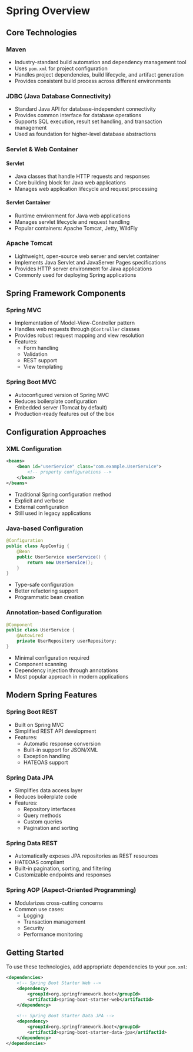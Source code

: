 # Spring Overview

## Core Technologies

### Maven
- Industry-standard build automation and dependency management tool
- Uses `pom.xml` for project configuration
- Handles project dependencies, build lifecycle, and artifact generation
- Provides consistent build process across different environments

### JDBC (Java Database Connectivity)
- Standard Java API for database-independent connectivity
- Provides common interface for database operations
- Supports SQL execution, result set handling, and transaction management
- Used as foundation for higher-level database abstractions

### Servlet & Web Container
#### Servlet
- Java classes that handle HTTP requests and responses
- Core building block for Java web applications
- Manages web application lifecycle and request processing

#### Servlet Container
- Runtime environment for Java web applications
- Manages servlet lifecycle and request handling
- Popular containers: Apache Tomcat, Jetty, WildFly

### Apache Tomcat
- Lightweight, open-source web server and servlet container
- Implements Java Servlet and JavaServer Pages specifications
- Provides HTTP server environment for Java applications
- Commonly used for deploying Spring applications

## Spring Framework Components

### Spring MVC
- Implementation of Model-View-Controller pattern
- Handles web requests through `@Controller` classes
- Provides robust request mapping and view resolution
- Features:
  - Form handling
  - Validation
  - REST support
  - View templating

### Spring Boot MVC
- Autoconfigured version of Spring MVC
- Reduces boilerplate configuration
- Embedded server (Tomcat by default)
- Production-ready features out of the box

## Configuration Approaches

### XML Configuration
```xml
<beans>
    <bean id="userService" class="com.example.UserService">
        <!-- property configurations -->
    </bean>
</beans>
```
- Traditional Spring configuration method
- Explicit and verbose
- External configuration
- Still used in legacy applications

### Java-based Configuration
```java
@Configuration
public class AppConfig {
    @Bean
    public UserService userService() {
        return new UserService();
    }
}
```
- Type-safe configuration
- Better refactoring support
- Programmatic bean creation

### Annotation-based Configuration
```java
@Component
public class UserService {
    @Autowired
    private UserRepository userRepository;
}
```
- Minimal configuration required
- Component scanning
- Dependency injection through annotations
- Most popular approach in modern applications

## Modern Spring Features

### Spring Boot REST
- Built on Spring MVC
- Simplified REST API development
- Features:
  - Automatic response conversion
  - Built-in support for JSON/XML
  - Exception handling
  - HATEOAS support

### Spring Data JPA
- Simplifies data access layer
- Reduces boilerplate code
- Features:
  - Repository interfaces
  - Query methods
  - Custom queries
  - Pagination and sorting

### Spring Data REST
- Automatically exposes JPA repositories as REST resources
- HATEOAS compliant
- Built-in pagination, sorting, and filtering
- Customizable endpoints and responses

### Spring AOP (Aspect-Oriented Programming)
- Modularizes cross-cutting concerns
- Common use cases:
  - Logging
  - Transaction management
  - Security
  - Performance monitoring

## Getting Started
To use these technologies, add appropriate dependencies to your `pom.xml`:

```xml
<dependencies>
    <!-- Spring Boot Starter Web -->
    <dependency>
        <groupId>org.springframework.boot</groupId>
        <artifactId>spring-boot-starter-web</artifactId>
    </dependency>
    
    <!-- Spring Boot Starter Data JPA -->
    <dependency>
        <groupId>org.springframework.boot</groupId>
        <artifactId>spring-boot-starter-data-jpa</artifactId>
    </dependency>
</dependencies>
```
